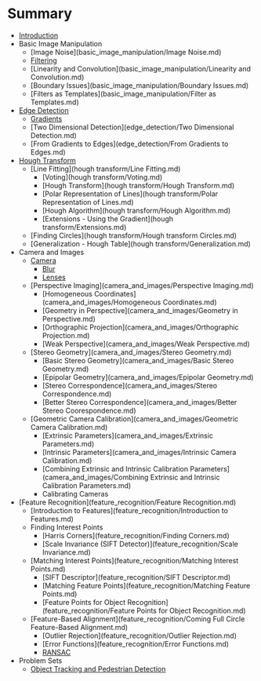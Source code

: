 # Summary

* [Introduction](README.md)
* Basic Image Manipulation
  * [Image Noise](basic_image_manipulation/Image Noise.md)
  * [Filtering](basic_image_manipulation/Filtering.md)
  * [Linearity and Convolution](basic_image_manipulation/Linearity and Convolution.md)
  * [Boundary Issues](basic_image_manipulation/Boundary Issues.md)
  * [Filters as Templates](basic_image_manipulation/Filter as Templates.md)
* [Edge Detection](edge_detection.md)
  * [Gradients](edge_detection/Gradients.md)
  * [Two Dimensional Detection](edge_detection/Two Dimensional Detection.md)
  * [From Gradients to Edges](edge_detection/From Gradients to Edges.md)
* [Hough Transform](hough_transform.md)
  * [Line Fitting](hough transform/Line Fitting.md)
    * [Voting](hough transform/Voting.md)
    * [Hough Transform](hough transform/Hough Transform.md)
    * [Polar Representation of Lines](hough transform/Polar Representation of Lines.md)
    * [Hough Algorithm](hough transform/Hough Algorithm.md)
    * [Extensions - Using the Gradient](hough transform/Extensions.md)
  * [Finding Circles](hough transform/Hough transform Circles.md)
  * [Generalization - Hough Table](hough transform/Generalization.md)
* Camera and Images
  * [Camera](camera_and_images/Camera.md)
    * [Blur](camera_and_images/Blur.md)
    * [Lenses](camera_and_images/Lenses.md)
  * [Perspective Imaging](camera_and_images/Perspective Imaging.md)
    * [Homogeneous Coordinates](camera_and_images/Homogeneous Coordinates.md)
    * [Geometry in Perspective](camera_and_images/Geometry in Perspective.md)
    * [Orthographic Projection](camera_and_images/Orthographic Projection.md)
    * [Weak Perspective](camera_and_images/Weak Perspective.md)
  * [Stereo Geometry](camera_and_images/Stereo Geometry.md)
    * [Basic Stereo Geometry](camera_and_images/Basic Stereo Geometry.md)
    * [Epipolar Geometry](camera_and_images/Epipolar Geometry.md)
    * [Stereo Correspondence](camera_and_images/Stereo Correspondence.md)
    * [Better Stereo Correspondence](camera_and_images/Better Stereo Coorespondence.md)
  * [Geometric Camera Calibration](camera_and_images/Geometric Camera Calibration.md)
    * [Extrinsic Parameters](camera_and_images/Extrinsic Parameters.md)
    * [Intrinsic Parameters](camera_and_images/Intrinsic Camera Calibration.md)
    * [Combining Extrinsic and Intrinsic Calibration Parameters](camera_and_images/Combining Extrinsic and Intrinsic Calibration Parameters.md)
    * Calibrating Cameras
* [Feature Recognition](feature_recognition/Feature Recognition.md)
  * [Introduction to Features](feature_recognition/Introduction to Features.md)
  * Finding Interest Points
    * [Harris Corners](feature_recognition/Finding Corners.md)
    * [Scale Invariance (SIFT Detector)](feature_recognition/Scale Invariance.md)
  * [Matching Interest Points](feature_recognition/Matching Interest Points.md)
    * [SIFT Descriptor](feature_recognition/SIFT Descriptor.md)
    * [Matching Feature Points](feature_recognition/Matching Feature Points.md)
    * [Feature Points for Object Recognition](feature_recognition/Feature Points for Object Recognition.md)
  * [Feature-Based Alignment](feature_recognition/Coming Full Circle Feature-Based Alignment.md)
    * [Outlier Rejection](feature_recognition/Outlier Rejection.md)
    * [Error Functions](feature_recognition/Error Functions.md)
    * [RANSAC](feature_recognition/RANSAC.md)
* Problem Sets
  * [Object Tracking and Pedestrian Detection](ps_object_tracking.md)